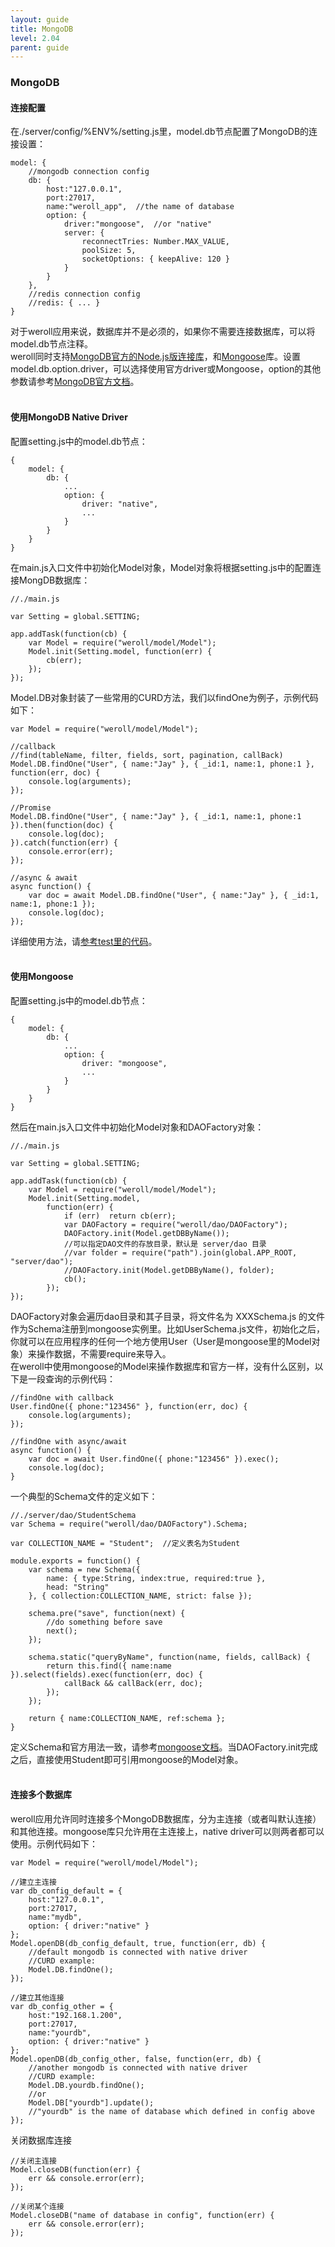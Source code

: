 ```yaml
---
layout: guide
title: MongoDB
level: 2.04
parent: guide
---
```


<h3>MongoDB</h3>
<h4>连接配置</h4>
在./server/config/%ENV%/setting.js里，model.db节点配置了MongoDB的连接设置：
<pre><code class="javascript">model: {
    //mongodb connection config
    db: {
        host:"127.0.0.1",
        port:27017,
        name:"weroll&#95;app",  //the name of database
        option: {
            driver:"mongoose",  //or "native"
            server: {
                reconnectTries: Number.MAX&#95;VALUE,
                poolSize: 5,
                socketOptions: { keepAlive: 120 }
            }
        }
    },
    //redis connection config
    //redis: { ... }
}</code></pre>
对于weroll应用来说，数据库并不是必须的，如果你不需要连接数据库，可以将model.db节点注释。<br>
weroll同时支持<a href="" target="_blank">MongoDB官方的Node.js版连接库</a>，和<a href="" target="_blank">Mongoose</a>库。设置model.db.option.driver，可以选择使用官方driver或Mongoose，option的其他参数请参考<a href="http://mongodb.github.io/node-mongodb-native/2.2/reference/connecting/connection-settings/" target="_blank">MongoDB官方文档</a>。
<br>
<br>
<h4>使用MongoDB Native Driver</h4>
配置setting.js中的model.db节点：
<pre><code class="javascript">{
    model: {
        db: {
            ...
            option: {
                driver: "native",
                ...
            }
        }
    }
}</code></pre>
在main.js入口文件中初始化Model对象，Model对象将根据setting.js中的配置连接MongDB数据库：
<pre><code class="javascript">//./main.js<br>
var Setting = global.SETTING;<br>
app.addTask(function(cb) {
    var Model = require("weroll/model/Model");
    Model.init(Setting.model, function(err) {
        cb(err);
    });
});</code></pre>
Model.DB对象封装了一些常用的CURD方法，我们以findOne为例子，示例代码如下：
<pre><code class="javascript">var Model = require("weroll/model/Model");<br>
//callback
//find(tableName, filter, fields, sort, pagination, callBack)
Model.DB.findOne("User", { name:"Jay" }, { &#95;id:1, name:1, phone:1 }, function(err, doc) {
    console.log(arguments);
});<br>
//Promise
Model.DB.findOne("User", { name:"Jay" }, { &#95;id:1, name:1, phone:1 }).then(function(doc) {
    console.log(doc);
}).catch(function(err) {
    console.error(err);
});<br>
//async & await
async function() {
    var doc = await Model.DB.findOne("User", { name:"Jay" }, { &#95;id:1, name:1, phone:1 });
    console.log(doc);
});</code></pre>
详细使用方法，请<a href="https://github.com/jayliang701/weroll-kickstarter-test/blob/master/test/model/MongoDB.js" target="_blank">参考test里的代码</a>。
<br>
<br>
<h4>使用Mongoose</h4>
配置setting.js中的model.db节点：
<pre><code class="javascript">{
    model: {
        db: {
            ...
            option: {
                driver: "mongoose",
                ...
            }
        }
    }
}</code></pre>
然后在main.js入口文件中初始化Model对象和DAOFactory对象：
<pre><code class="javascript">//./main.js<br>
var Setting = global.SETTING;<br>
app.addTask(function(cb) {
    var Model = require("weroll/model/Model");
    Model.init(Setting.model,
        function(err) {
            if (err)  return cb(err);
            var DAOFactory = require("weroll/dao/DAOFactory");
            DAOFactory.init(Model.getDBByName());
            //可以指定DAO文件的存放目录，默认是 server/dao 目录
            //var folder = require("path").join(global.APP&#95;ROOT, "server/dao");
            //DAOFactory.init(Model.getDBByName(), folder);
            cb();
        });
});</code></pre>
DAOFactory对象会遍历dao目录和其子目录，将文件名为 XXXSchema.js 的文件作为Schema注册到mongoose实例里。比如UserSchema.js文件，初始化之后，你就可以在应用程序的任何一个地方使用User（User是mongoose里的Model对象）来操作数据，不需要require来导入。<br>
在weroll中使用mongoose的Model来操作数据库和官方一样，没有什么区别，以下是一段查询的示例代码：<br>
<pre><code class="javascript">//findOne with callback
User.findOne({ phone:"123456" }, function(err, doc) {
    console.log(arguments);
});<br>
//findOne with async/await
async function() {
    var doc = await User.findOne({ phone:"123456" }).exec();
    console.log(doc);
}</code></pre>
一个典型的Schema文件的定义如下：<br>
<pre><code class="javascript">//./server/dao/StudentSchema
var Schema = require("weroll/dao/DAOFactory").Schema;<br>
var COLLECTION&#95;NAME = "Student";  //定义表名为Student<br>
module.exports = function() {
    var schema = new Schema({
        name: { type:String, index:true, required:true },
        head: "String"
    }, { collection:COLLECTION&#95;NAME, strict: false });<br>
    schema.pre("save", function(next) {
        //do something before save
        next();
    });<br>
    schema.static("queryByName", function(name, fields, callBack) {
        return this.find({ name:name }).select(fields).exec(function(err, doc) {
            callBack && callBack(err, doc);
        });
    });<br>
    return { name:COLLECTION&#95;NAME, ref:schema };
}</code></pre>
定义Schema和官方用法一致，请参考<a href="http://mongoosejs.com/docs/guide.html" target="_blank">mongoose文档</a>。当DAOFactory.init完成之后，直接使用Student即可引用mongoose的Model对象。
<br>
<br>
<h4>连接多个数据库</h4>
weroll应用允许同时连接多个MongoDB数据库，分为主连接（或者叫默认连接）和其他连接。mongoose库只允许用在主连接上，native driver可以则两者都可以使用。示例代码如下：<br>
<pre><code class="javascript">var Model = require("weroll/model/Model");<br>
//建立主连接
var db&#95;config&#95;default = {
    host:"127.0.0.1",
    port:27017,
    name:"mydb",
    option: { driver:"native" }
};
Model.openDB(db&#95;config&#95;default, true, function(err, db) {
    //default mongodb is connected with native driver
    //CURD example:
    Model.DB.findOne();
});<br>
//建立其他连接
var db&#95;config&#95;other = {
    host:"192.168.1.200",
    port:27017,
    name:"yourdb",
    option: { driver:"native" }
};
Model.openDB(db&#95;config&#95;other, false, function(err, db) {
    //another mongodb is connected with native driver
    //CURD example:
    Model.DB.yourdb.findOne();
    //or
    Model.DB["yourdb"].update();
    //"yourdb" is the name of database which defined in config above
});</code></pre>
关闭数据库连接<br>
<pre><code class="javascript">//关闭主连接
Model.closeDB(function(err) {
    err && console.error(err);
});<br>
//关闭某个连接
Model.closeDB("name of database in config", function(err) {
    err && console.error(err);
});</code></pre>